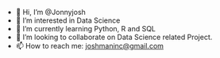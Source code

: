 - 👋 Hi, I’m @Jonnyjosh
- 👀 I’m interested in Data Science 
- 🌱 I’m currently learning Python, R and SQL
- 💞️ I’m looking to collaborate on Data Science related Project.
- 📫 How to reach me: joshmaninc@gmail.com

<!---
Jonnyjosh/Jonnyjosh is a ✨ special ✨ repository because its `README.md` (this file) appears on your GitHub profile.
You can click the Preview link to take a look at your changes.
--->
